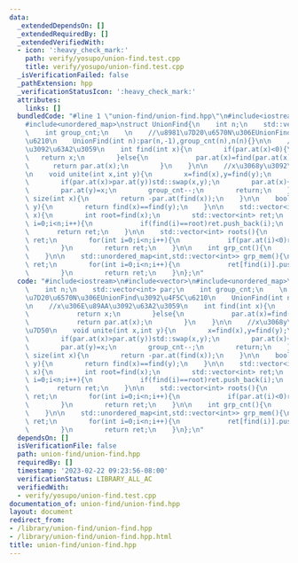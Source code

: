 ```yaml
---
data:
  _extendedDependsOn: []
  _extendedRequiredBy: []
  _extendedVerifiedWith:
  - icon: ':heavy_check_mark:'
    path: verify/yosupo/union-find.test.cpp
    title: verify/yosupo/union-find.test.cpp
  _isVerificationFailed: false
  _pathExtension: hpp
  _verificationStatusIcon: ':heavy_check_mark:'
  attributes:
    links: []
  bundledCode: "#line 1 \"union-find/union-find.hpp\"\n#include<iostream>\n#include<vector>\n\
    #include<unordered_map>\nstruct UnionFind{\n    int n;\n    std::vector<int> par;\n\
    \    int group_cnt;\n    \n    //\u8981\u7D20\u6570N\u306EUnionFind\u3092\u4F5C\
    \u6210\n    UnionFind(int n):par(n,-1),group_cnt(n),n(n){}\n\n    //x\u306E\u89AA\
    \u3092\u63A2\u3059\n    int find(int x){\n        if(par.at(x)<0){\n         \
    \   return x;\n        }else{\n            par.at(x)=find(par.at(x));\n      \
    \      return par.at(x);\n        }\n    }\n\n    //x\u3068y\u3092\u9023\u7D50\
    \n    void unite(int x,int y){\n        x=find(x),y=find(y);\n        if(x==y)return;\n\
    \        if(par.at(x)>par.at(y))std::swap(x,y);\n        par.at(x)+=par.at(y);\n\
    \        par.at(y)=x;\n        group_cnt--;\n        return;\n    }\n\n    int\
    \ size(int x){\n        return -par.at(find(x));\n    }\n\n    bool same(int x,int\
    \ y){\n        return find(x)==find(y);\n    }\n\n    std::vector<int> members(int\
    \ x){\n        int root=find(x);\n        std::vector<int> ret;\n        for(int\
    \ i=0;i<n;i++){\n            if(find(i)==root)ret.push_back(i);\n        }\n \
    \       return ret;\n    }\n\n    std::vector<int> roots(){\n        std::vector<int>\
    \ ret;\n        for(int i=0;i<n;i++){\n            if(par.at(i)<0)ret.push_back(i);\n\
    \        }\n        return ret;\n    }\n\n    int grp_cnt(){\n        return group_cnt;\n\
    \    }\n\n    std::unordered_map<int,std::vector<int>> grp_mem(){\n        std::unordered_map<int,std::vector<int>>\
    \ ret;\n        for(int i=0;i<n;i++){\n            ret[find(i)].push_back(i);\n\
    \        }\n        return ret;\n    }\n};\n"
  code: "#include<iostream>\n#include<vector>\n#include<unordered_map>\nstruct UnionFind{\n\
    \    int n;\n    std::vector<int> par;\n    int group_cnt;\n    \n    //\u8981\
    \u7D20\u6570N\u306EUnionFind\u3092\u4F5C\u6210\n    UnionFind(int n):par(n,-1),group_cnt(n),n(n){}\n\
    \n    //x\u306E\u89AA\u3092\u63A2\u3059\n    int find(int x){\n        if(par.at(x)<0){\n\
    \            return x;\n        }else{\n            par.at(x)=find(par.at(x));\n\
    \            return par.at(x);\n        }\n    }\n\n    //x\u3068y\u3092\u9023\
    \u7D50\n    void unite(int x,int y){\n        x=find(x),y=find(y);\n        if(x==y)return;\n\
    \        if(par.at(x)>par.at(y))std::swap(x,y);\n        par.at(x)+=par.at(y);\n\
    \        par.at(y)=x;\n        group_cnt--;\n        return;\n    }\n\n    int\
    \ size(int x){\n        return -par.at(find(x));\n    }\n\n    bool same(int x,int\
    \ y){\n        return find(x)==find(y);\n    }\n\n    std::vector<int> members(int\
    \ x){\n        int root=find(x);\n        std::vector<int> ret;\n        for(int\
    \ i=0;i<n;i++){\n            if(find(i)==root)ret.push_back(i);\n        }\n \
    \       return ret;\n    }\n\n    std::vector<int> roots(){\n        std::vector<int>\
    \ ret;\n        for(int i=0;i<n;i++){\n            if(par.at(i)<0)ret.push_back(i);\n\
    \        }\n        return ret;\n    }\n\n    int grp_cnt(){\n        return group_cnt;\n\
    \    }\n\n    std::unordered_map<int,std::vector<int>> grp_mem(){\n        std::unordered_map<int,std::vector<int>>\
    \ ret;\n        for(int i=0;i<n;i++){\n            ret[find(i)].push_back(i);\n\
    \        }\n        return ret;\n    }\n};\n"
  dependsOn: []
  isVerificationFile: false
  path: union-find/union-find.hpp
  requiredBy: []
  timestamp: '2023-02-22 09:23:56-08:00'
  verificationStatus: LIBRARY_ALL_AC
  verifiedWith:
  - verify/yosupo/union-find.test.cpp
documentation_of: union-find/union-find.hpp
layout: document
redirect_from:
- /library/union-find/union-find.hpp
- /library/union-find/union-find.hpp.html
title: union-find/union-find.hpp
---
```

